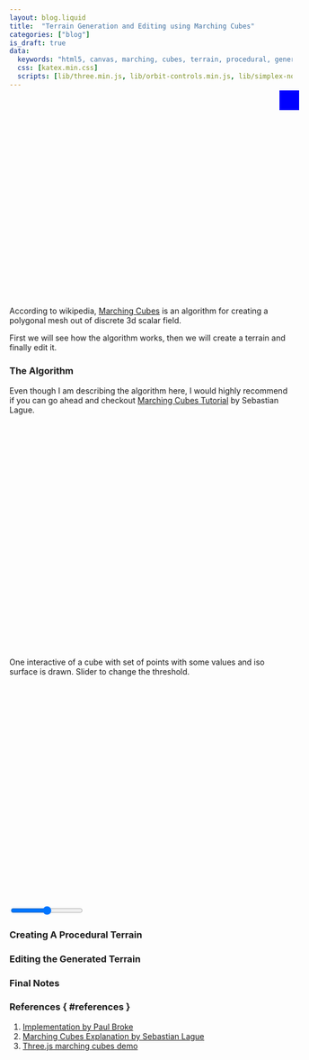 ```yaml
---
layout: blog.liquid
title:  "Terrain Generation and Editing using Marching Cubes"
categories: ["blog"]
is_draft: true
data:
  keywords: "html5, canvas, marching, cubes, terrain, procedural, generation, tutorial, threejs"
  css: [katex.min.css]
  scripts: [lib/three.min.js, lib/orbit-controls.min.js, lib/simplex-noise.min.js, extras/terrain-editor-marching-cubes.js]
---
```


<div id="canvas-container">
  <canvas id="main-canvas" height=500 width=740></canvas>
  <div id="toggle-fs"/>
</div>

<br>

According to wikipedia, [Marching Cubes](https://wikipedia.org/wiki/Marching_cubes) is an algorithm for creating a polygonal mesh out of discrete 3d scalar field.

First we will see how the algorithm works, then we will create a terrain and finally edit it.

### The Algorithm

Even though I am describing the algorithm here, I would highly recommend if you can go ahead and checkout [Marching Cubes Tutorial](#references) by Sebastian Lague.


<canvas id="canvas-iso-surface" height=400 width=500></canvas>

One interactive of a cube with set of points with some values and iso surface is drawn. Slider to change the threshold.

<canvas id="canvas-algo" height=450 width=600></canvas>

<input type="range" min="5" max="25" class="slider" id="surface-level-slider">

<div class="loader"><div></div><div></div><div></div><div></div></div>

### Creating A Procedural Terrain

### Editing the Generated Terrain

### Final Notes

### References { #references }

1. [Implementation by Paul Broke](http://paulbourke.net/geometry/polygonise/)
2. [Marching Cubes Explanation by Sebastian Lague](https://www.youtube.com/watch?v=M3iI2l0ltbE)
3. [Three.js marching cubes demo](https://github.com/mrdoob/three.js/blob/master/examples/webgl_marchingcubes.html)

<style>
  canvas {
    display: block;
    margin: auto;
    cursor: pointer;
    -webkit-tap-highlight-color: transparent;
  }

  #canvas-container {
    position: relative;
  }

  #toggle-fs {
    position: absolute;
    background: blue;
    width: 35px;
    height: 35px;
    top: -12px;
    right: -12px;
  }

  .fullscreen {
    position: fixed;
    width: 100%;
    height: 100%;
    top: 0;
    left: 0;
    right: 0;
    bottom: 0;
    z-index: 100;
  }

  #toggle-fs.tfs {
    position: fixed;
    top: 8px;
    right: 8px;
    background: green;
    z-index: 100;
  }

  @media only screen and (max-width: 740px) {
    canvas {
        width: calc(100vw - 2em);
    }

    #canvas-container {
        width: calc(100vw - 2em);
    }
  }
</style>
